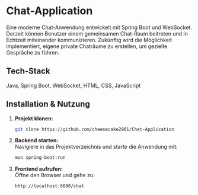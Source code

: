 # Chat-Application

Eine moderne Chat-Anwendung entwickelt mit Spring Boot und WebSocket. Derzeit können Benutzer einem gemeinsamen Chat-Raum beitreten und in Echtzeit miteinander kommunizieren. Zukünftig wird die Möglichkeit implementiert, eigene private Chaträume zu erstellen, um gezielte Gespräche zu führen.

## Tech-Stack
Java, Spring Boot, WebSocket, HTML, CSS, JavaScript

## Installation & Nutzung
1. **Projekt klonen:**  
   ```bash
   git clone https://github.com/cheesecake2901/Chat-Application
   ```
2. **Backend starten:**  
   Navigiere in das Projektverzeichnis und starte die Anwendung mit:
   ```bash
   mvn spring-boot:run
   ```
3. **Frontend aufrufen:**  
   Öffne den Browser und gehe zu:
   ```
   http://localhost:8080/chat
   ```
